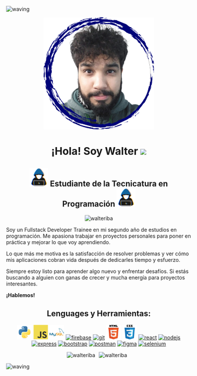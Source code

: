 ![waving](https://capsule-render.vercel.app/api?type=waving&height=120&color=0041c2&section=header&reversal=false)

<div align="center">
<img  src="https://raw.githubusercontent.com/Walteriba/Walteriba/main/foto.png" alt="Walterina" width="300"/>
</div>

<h1 align="center">¡Hola! Soy Walter <img src="https://media.giphy.com/media/hvRJCLFzcasrR4ia7z/giphy.gif" width="35"></h1>

<h2 align="center">
<img src="https://github.com/0xAbdulKhalid/0xAbdulKhalid/raw/main/assets/mdImages/about_me.gif" width="50"> Estudiante de la Tecnicatura en Programación 
<img src="https://github.com/0xAbdulKhalid/0xAbdulKhalid/raw/main/assets/mdImages/about_me.gif" width="50"></h2>

<p align="center"> <img src="https://komarev.com/ghpvc/?username=walteriba&label=Profile%20views&color=0e75b6&style=flat" alt="walteriba" /></p>

Soy un Fullstack Developer Trainee en mi segundo año de estudios en programación. Me apasiona trabajar en proyectos personales para poner en práctica y mejorar lo que voy aprendiendo.

Lo que más me motiva es la satisfacción de resolver problemas y ver cómo mis aplicaciones cobran vida después de dedicarles tiempo y esfuerzo.

Siempre estoy listo para aprender algo nuevo y enfrentar desafíos. Si estás buscando a alguien con ganas de crecer y mucha energía para proyectos interesantes.

**¡Hablemos!**

<h2 align="center">Lenguages y Herramientas:</h2>
<p align="center">
<a href="https://www.python.org" target="_blank" rel="noreferrer"><img src="https://raw.githubusercontent.com/devicons/devicon/master/icons/python/python-original.svg" alt="python" width="40" height="40"/></a>
<a href="https://developer.mozilla.org/en-US/docs/Web/JavaScript" target="_blank" rel="noreferrer"> <img src="https://raw.githubusercontent.com/devicons/devicon/master/icons/javascript/javascript-original.svg"
alt="javascript" width="40" height="40"/></a>
<a href="https://www.mysql.com/" target="_blank" rel="noreferrer"> <img src="https://raw.githubusercontent.com/devicons/devicon/master/icons/mysql/mysql-original-wordmark.svg" alt="mysql" width="40" height="40"/></a>
<a href="https://firebase.google.com/" target="_blank" rel="noreferrer"> <img src="https://www.vectorlogo.zone/logos/firebase/firebase-icon.svg" alt="firebase" width="40" height="40"/></a>
<a href="https://git-scm.com/" target="_blank" rel="noreferrer"> <img src="https://www.vectorlogo.zone/logos/git-scm/git-scm-icon.svg" alt="git" width="40" height="40"/></a>
<a href="https://www.w3.org/html/" target="_blank" rel="noreferrer"> <img src="https://raw.githubusercontent.com/devicons/devicon/master/icons/html5/html5-original-wordmark.svg" alt="html5" width="40" height="40"/></a>
<a href="https://www.w3schools.com/css/" target="_blank" rel="noreferrer"> <img src="https://raw.githubusercontent.com/devicons/devicon/master/icons/css3/css3-original-wordmark.svg" alt="css3" width="40" height="40"/></a>
<a href="https://reactjs.org/" target="_blank" rel="noreferrer"> <img src="https://svgl.app/library/react.svg" alt="react" width="40" height="40"/></a>
<a href="https://nodejs.org" target="_blank" rel="noreferrer"> <img src="https://svgl.app/library/nodejs.svg" alt="nodejs" width="40" height="40"/></a>
<a href="https://expressjs.com" target="_blank" rel="noreferrer"> <img src="https://svgl.app/library/expressjs_dark.svg" alt="express" width="40" height="40"/></a>
<a href="https://getbootstrap.com" target="_blank" rel="noreferrer"> <img src="https://svgl.app/library/bootstrap.svg" alt="bootstrap" width="40" height="40"/></a> 
<a href="https://postman.com" target="_blank" rel="noreferrer"> <img src="https://www.vectorlogo.zone/logos/getpostman/getpostman-icon.svg" alt="postman" width="40" height="40"/></a>
<a href="https://www.figma.com/" target="_blank" rel="noreferrer"> <img src="https://www.vectorlogo.zone/logos/figma/figma-icon.svg" alt="figma" width="40" height="40"/></a>
<a href="https://www.selenium.dev" target="_blank" rel="noreferrer"> <img src="https://www.svgrepo.com/show/354321/selenium.svg" alt="selenium" width="40" height="40"/></a>
</p>


<div style="display: flex; align-items: center; justify-content: center;">
<img style="align-self: flex-start; margin-right: 10px;" src="https://github-readme-stats.vercel.app/api?username=walteriba&show_icons=true&locale=en" alt="walteriba"/>
<img style="align-self: center; margin-right: 10px;" src="https://github-readme-stats.vercel.app/api/top-langs?username=walteriba&show_icons=true&locale=en&layout=compact" alt="walteriba"/>
</div>

![waving](https://capsule-render.vercel.app/api?type=waving&height=120&color=0041c2&section=footer&reversal=true)
